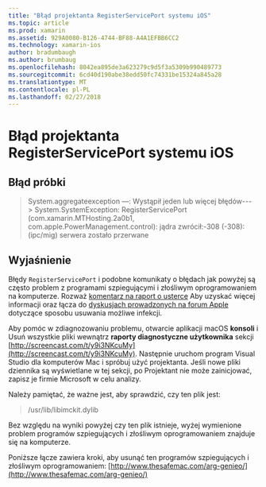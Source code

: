 ```yaml
---
title: "Błąd projektanta RegisterServicePort systemu iOS"
ms.topic: article
ms.prod: xamarin
ms.assetid: 929A0080-B126-4744-BF88-A4A1EFBB6CC2
ms.technology: xamarin-ios
author: bradumbaugh
ms.author: brumbaug
ms.openlocfilehash: 8042ea895de3a623279c9d5f3a5309b990489773
ms.sourcegitcommit: 6cd40d190abe38edd50fc74331be15324a845a28
ms.translationtype: MT
ms.contentlocale: pl-PL
ms.lasthandoff: 02/27/2018
---
```

# <a name="ios-designer-error-with-registerserviceport"></a>Błąd projektanta RegisterServicePort systemu iOS

## <a name="sample-error"></a>Błąd próbki
> System.aggregateexception —: Wystąpił jeden lub więcej błędów---> System.SystemException: RegisterServicePort (com.xamarin.MTHosting.2a0b1, com.apple.PowerManagement.control): jądra zwrócił:-308 (-308): (ipc/mig) serwera zostało przerwane

## <a name="explanation"></a>Wyjaśnienie
Błędy `RegisterServicePort` i podobne komunikaty o błędach jak powyżej są często problem z programami szpiegującymi i złośliwym oprogramowaniem na komputerze. Rozważ [komentarz na raport o usterce](https://bugzilla.xamarin.com/show_bug.cgi?id=21907#c4) Aby uzyskać więcej informacji oraz łącza do [dyskusjach prowadzonych na forum Apple](https://discussions.apple.com/thread/5596008) dotyczące sposobu usuwania możliwe infekcji. 

Aby pomóc w zdiagnozowaniu problemu, otwarcie aplikacji macOS **konsoli** i Usuń wszystkie pliki wewnątrz **raporty diagnostyczne użytkownika** sekcji [http://screencast.com/t/y9i3NKcuMy](http://screencast.com/t/y9i3NKcuMy). Następnie uruchom program Visual Studio dla komputerów Mac i spróbuj użyć projektanta. Jeśli nowe pliki dziennika są wyświetlane w tej sekcji, po Projektant nie może zainicjować, zapisz je firmie Microsoft w celu analizy.  

Należy pamiętać, że ważne jest, aby sprawdzić, czy ten plik jest: 
> /usr/lib/libimckit.dylib

Bez względu na wyniki powyżej czy ten plik istnieje, wyżej wymienione problem programów szpiegujących i złośliwym oprogramowaniem znajduje się na komputerze.  

Poniższe łącze zawiera kroki, aby usunąć ten programów szpiegujących i złośliwym oprogramowaniem: [http://www.thesafemac.com/arg-genieo/](http://www.thesafemac.com/arg-genieo/)  

